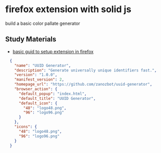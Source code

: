 # firefox extension with solid js

build a basic color pallate generator

## Study Materials
- [basic guid to setup extension in firefox](https://developer.mozilla.org/en-US/docs/Mozilla/Add-ons/WebExtensions/Your_first_WebExtension)
```json 
  {
    "name": "UUID Generator",
    "description": "Generate universally unique identifiers fast.",
    "version": "1.0.0",
    "manifest_version": 2,
    "homepage_url": "https://github.com/zanozbot/uuid-generator",
    "browser_action": {
      "default_popup": "index.html",
      "default_title": "UUID Generator",
      "default_icon": {
        "48": "logo48.png",
        "96": "logo96.png"
      }
    },
    "icons": {
      "48": "logo48.png",
      "96": "logo96.png"
    }
  }
```
